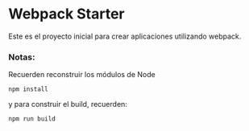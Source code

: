 # Webpack Starter

Este es el proyecto inicial para crear aplicaciones utilizando
webpack.

### Notas:
Recuerden reconstruir los módulos de Node
```
npm install
```

y para construir el build, recuerden:
```
npm run build
```